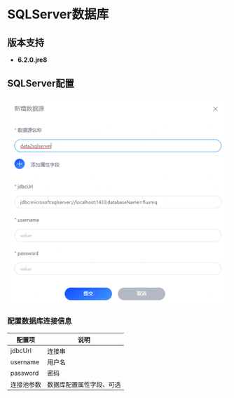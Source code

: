 # SQLServer数据库
## 版本支持
- **6.2.0.jre8**

## SQLServer配置

![img_sqlserver.png](../../../../assets/images/gzyq/source/img_sqlserver.png)

### 配置数据库连接信息
| 配置项      | 说明           |
|----------|--------------|
| jdbcUrl  | 连接串          |
| username | 用户名          |
| password | 密码           |
| 连接池参数    | 数据库配置属性字段、可选 |


